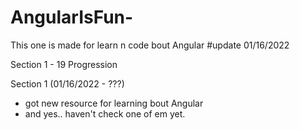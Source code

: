 # AngularIsFun-
This one is made for learn n code bout Angular
#update 01/16/2022


Section 1 - 19 Progression 

Section 1 (01/16/2022 - ???)
- got new resource for learning bout Angular
- and yes.. haven't check one of em yet.

